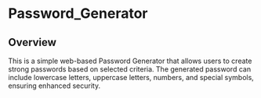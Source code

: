 # Password_Generator

## Overview
This is a simple web-based Password Generator that allows users to create strong passwords based on selected criteria. The generated password can include lowercase letters, uppercase letters, numbers, and special symbols, ensuring enhanced security.
